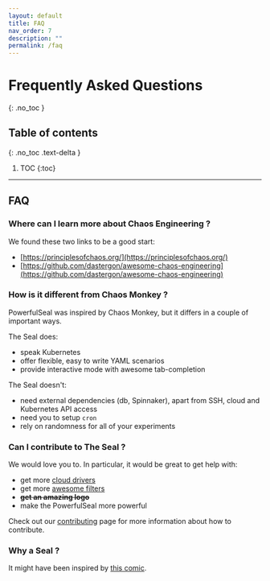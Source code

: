 ```yaml
---
layout: default
title: FAQ
nav_order: 7
description: ""
permalink: /faq
---
```


# Frequently Asked Questions
{: .no_toc }

## Table of contents
{: .no_toc .text-delta }

1. TOC
{:toc}

---

## FAQ

### Where can I learn more about Chaos Engineering ?

We found these two links to be a good start:

- [https://principlesofchaos.org/](https://principlesofchaos.org/)
- [https://github.com/dastergon/awesome-chaos-engineering](https://github.com/dastergon/awesome-chaos-engineering)


### How is it different from Chaos Monkey ?

PowerfulSeal was inspired by Chaos Monkey, but it differs in a couple of important ways.

The Seal does:
  - speak Kubernetes
  - offer flexible, easy to write YAML scenarios
  - provide interactive mode with awesome tab-completion

The Seal doesn't:
  - need external dependencies (db, Spinnaker), apart from SSH, cloud and Kubernetes API access
  - need you to setup ```cron```
  - rely on randomness for all of your experiments

### Can I contribute to The Seal ?

We would love you to. In particular, it would be great to get help with:

- get more [cloud drivers](https://powerfulseal.github.io/powerfulseal/in-depth-topics#custom-cloud-drivers)
- get more [awesome filters](https://powerfulseal.github.io/powerfulseal/in-depth-topics#custom-filters)
- <del>__get an amazing logo__</del>
- make the PowerfulSeal more powerful

Check out our [contributing](https://powerfulseal.github.io/powerfulseal/contribute) page for more information about how to contribute.

### Why a Seal ?

It might have been inspired by [this comic](https://randowis.com/2015/01/07/the-tower/).
